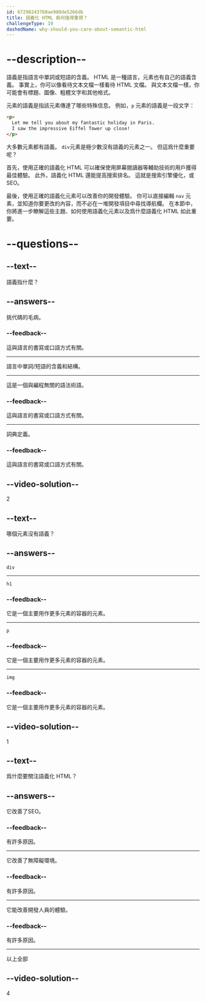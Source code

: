 ```yaml
---
id: 67298243760ae980de5266db
title: 語義化 HTML 爲何值得重視？
challengeType: 19
dashedName: why-should-you-care-about-semantic-html
---
```


# --description--

語義是指語言中單詞或短語的含義。 HTML 是一種語言，元素也有自己的語義含義。 事實上，你可以像看待文本文檔一樣看待 HTML 文檔。 與文本文檔一樣，你可能會有標題、圖像、粗體文字和其他格式。

元素的語義是指該元素傳達了哪些特殊信息。 例如，`p` 元素的語義是一段文字：

```html
<p>
  Let me tell you about my fantastic holiday in Paris.
  I saw the impressive Eiffel Tower up close!
</p>
```

大多數元素都有語義。 `div`元素是極少數沒有語義的元素之一。 但這爲什麼重要呢？

首先，使用正確的語義化 HTML 可以確保使用屏幕閱讀器等輔助技術的用戶獲得最佳體驗。 此外，語義化 HTML 還能提高搜索排名。 這就是搜索引擎優化，或 SEO。

最後，使用正確的語義化元素可以改善你的開發體驗。 你可以直接編輯 `nav` 元素，並知道你要更改的內容，而不必在一堆開發項目中尋找導航欄。 在本節中，你將進一步瞭解這些主題、如何使用語義化元素以及爲什麼語義化 HTML 如此重要。

# --questions--

## --text--

語義指什麼？

## --answers--

挑代碼的毛病。

### --feedback--

這與語言的書寫或口語方式有關。

---

語言中單詞/短語的含義和結構。

---

這是一個與編程無關的語法術語。

### --feedback--

這與語言的書寫或口語方式有關。

---

詞典定義。

### --feedback--

這與語言的書寫或口語方式有關。

## --video-solution--

2

## --text--

哪個元素沒有語義？

## --answers--

`div`

---

`h1`

### --feedback--

它是一個主要用作更多元素的容器的元素。

---

`p`

### --feedback--

它是一個主要用作更多元素的容器的元素。

---

`img`

### --feedback--

它是一個主要用作更多元素的容器的元素。

## --video-solution--

1

## --text--

爲什麼要關注語義化 HTML？

## --answers--

它改善了SEO。

### --feedback--

有許多原因。

---

它改善了無障礙環境。

### --feedback--

有許多原因。

---

它能改善開發人員的體驗。

### --feedback--

有許多原因。

---

以上全部

## --video-solution--

4
